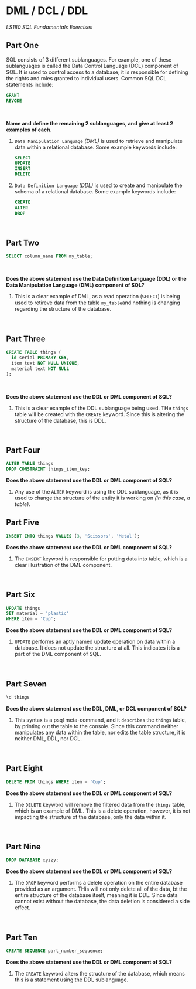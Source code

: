 # DML / DCL / DDL
*LS180 SQL Fundamentals Exercises*

## Part One

SQL consists of 3 different sublanguages. For example, one of these sublanguages is called the Data Control Language (DCL) component of SQL. It is used to control access to a database; it is responsible for defining the rights and roles granted to individual users. Common SQL DCL statements include:

```sql
GRANT
REVOKE
```
&nbsp;

**Name and define the remaining 2 sublanguages, and give at least 2 examples of each.**

1. `Data Manipulation Language` *(DML)* is used to retrieve and manipulate data within a relational database. Some example keywords include:

    ```sql
    SELECT
    UPDATE
    INSERT
    DELETE
    ```

1. `Data Definition Language` *(DDL)* is used to create and manipulate the schema of a relational database. Some example keywords include:

    ```sql
    CREATE
    ALTER
    DROP
    ```

&nbsp;


## Part Two

```sql
SELECT column_name FROM my_table;
```
&nbsp;

**Does the above statement use the Data Definition Language (DDL) or the Data Manipulation Language (DML) component of SQL?**

1. This is a clear example of DML, as a read operation (`SELECT`) is being used to retireve data from the table `my_table`and nothing is changing regarding the structure of the database.

&nbsp;


## Part Three

```sql
CREATE TABLE things (
  id serial PRIMARY KEY,
  item text NOT NULL UNIQUE,
  material text NOT NULL
);
```
&nbsp;

**Does the above statement use the DDL or DML component of SQL?**

1. This is a clear example of the DDL sublanguage being used. THe `things` table will be created with the `CREATE` keyword. SInce this is altering the structure of the database, this is DDL.

&nbsp;


## Part Four

```sql
ALTER TABLE things
DROP CONSTRAINT things_item_key;
```

**Does the above statement use the DDL or DML component of SQL?**

1. Any use of the `ALTER` keyword is using the DDL sublanguage, as it is used to change the structure of the entity it is working on *(in this case, a table)*.


## Part Five

```sql
INSERT INTO things VALUES (3, 'Scissors', 'Metal');
```

**Does the above statement use the DDL or DML component of SQL?**

1. The `INSERT` keyword is responsible for putting data into table, which is a clear illustration of the DML component.

&nbsp;


## Part Six

```sql
UPDATE things
SET material = 'plastic'
WHERE item = 'Cup';
```
**Does the above statement use the DDL or DML component of SQL?**

1. `UPDATE` performs an aptly named update operation on data within a database. It does not update the structure at all. This indicates it is a part of the DML component of SQL.

&nbsp;


## Part Seven

```sql
\d things
```

**Does the above statement use the DDL, DML, or DCL component of SQL?**

1. This syntax is a psql meta-command, and it `describes` the `things` table, by printing out the table to the console. Since this command neither manipulates any data within the table, nor edits the table structure, it is neither DML, DDL, nor DCL.

&nbsp;


## Part Eight

```sql
DELETE FROM things WHERE item = 'Cup';
```

**Does the above statement use the DDL or DML component of SQL?**

1. The `DELETE` keyword will remove the filtered data from the `things` table, which is an example of DML. This is a delete operation, however, it is not impacting the structure of the database, only the data within it.

&nbsp;

## Part Nine

```sql
DROP DATABASE xyzzy;
```

**Does the above statement use the DDL or DML component of SQL?**

1. The `DROP` keyword performs a delete operation on the entire database provided as an argument. THis will not only delete all of the data, bt the entire structure of the database itself, meaning it is DDL. Since data cannot exist without the database, the data deletion is considered a side effect.

&nbsp;

## Part Ten

```sql
CREATE SEQUENCE part_number_sequence;
```

**Does the above statement use the DDL or DML component of SQL?**

1. The `CREATE` keyword alters the structure of the database, which means this is a statement using the DDL sublanguage.